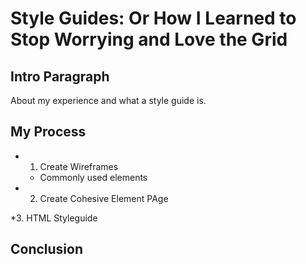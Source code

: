 # Style Guides: Or How I Learned to Stop Worrying and Love the Grid

## Intro Paragraph

About my experience and what a style guide is.

## My Process

* 1. Create Wireframes 
  * Commonly used elements

* 2. Create Cohesive Element PAge

*3. HTML Styleguide


## Conclusion
